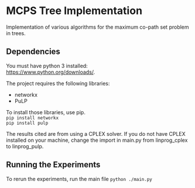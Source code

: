 # MCPS Tree Implementation
Implementation of various algorithms for the maximum co-path set problem in trees.

## Dependencies
You must have python 3 installed:  
https://www.python.org/downloads/.

The project requires the following libraries:
- networkx
- PuLP

To install those libraries, use pip.  
`pip install networkx`  
`pip install pulp`

The results cited are from using a CPLEX solver. If you do not have CPLEX installed on your machine, change the import in main.py from linprog_cplex to linprog_pulp.

## Running the Experiments
To rerun the experiments, run the main file `python ./main.py`
